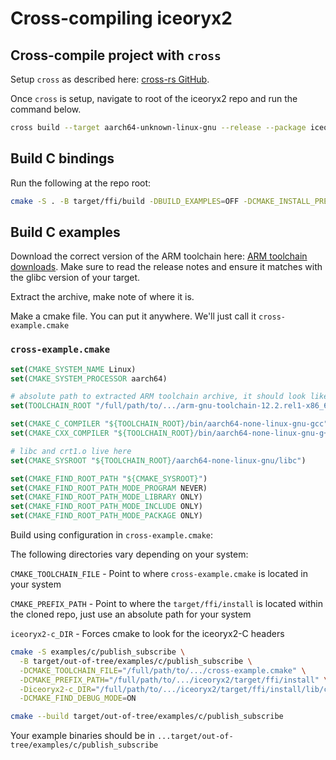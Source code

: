 # Cross-compiling iceoryx2

## Cross-compile project with `cross`

Setup `cross` as described here: [cross-rs GitHub](https://github.com/cross-rs/cross).

Once `cross` is setup, navigate to root of the iceoryx2 repo and run
the command below.

```bash
cross build --target aarch64-unknown-linux-gnu --release --package iceoryx2-ffi
```

## Build C bindings

Run the following at the repo root:

```bash
cmake -S . -B target/ffi/build -DBUILD_EXAMPLES=OFF -DCMAKE_INSTALL_PREFIX=target/ffi/install -DBUILD_CXX_BINDING=OFF -DRUST_BUILD_ARTIFACT_PATH="$( pwd )/target/aarch64-unknown-linux-gnu/release"
```

## Build C examples

Download the correct version of the ARM toolchain here:
[ARM toolchain downloads](https://developer.arm.com/downloads/-/arm-gnu-toolchain-downloads).
Make sure to read the release notes and ensure it matches with the
glibc version of your target.

Extract the archive, make note of where it is.

Make a cmake file. You can put it anywhere. We'll just call it `cross-example.cmake`

### `cross-example.cmake`

```cmake
set(CMAKE_SYSTEM_NAME Linux)
set(CMAKE_SYSTEM_PROCESSOR aarch64)

# absolute path to extracted ARM toolchain archive, it should look like this
set(TOOLCHAIN_ROOT "/full/path/to/.../arm-gnu-toolchain-12.2.rel1-x86_64-aarch64-none-linux-gnu")

set(CMAKE_C_COMPILER "${TOOLCHAIN_ROOT}/bin/aarch64-none-linux-gnu-gcc")
set(CMAKE_CXX_COMPILER "${TOOLCHAIN_ROOT}/bin/aarch64-none-linux-gnu-g++")

# libc and crt1.o live here
set(CMAKE_SYSROOT "${TOOLCHAIN_ROOT}/aarch64-none-linux-gnu/libc")

set(CMAKE_FIND_ROOT_PATH "${CMAKE_SYSROOT}")
set(CMAKE_FIND_ROOT_PATH_MODE_PROGRAM NEVER)
set(CMAKE_FIND_ROOT_PATH_MODE_LIBRARY ONLY)
set(CMAKE_FIND_ROOT_PATH_MODE_INCLUDE ONLY)
set(CMAKE_FIND_ROOT_PATH_MODE_PACKAGE ONLY)
```

Build using configuration in `cross-example.cmake`:

The following directories vary depending on your system:

`CMAKE_TOOLCHAIN_FILE` - Point to where `cross-example.cmake` is
located in your system

`CMAKE_PREFIX_PATH` - Point to where the `target/ffi/install` is
located within the cloned repo, just use an absolute path for your system

`iceoryx2-c_DIR` - Forces cmake to look for the iceoryx2-C headers

```bash
cmake -S examples/c/publish_subscribe \
  -B target/out-of-tree/examples/c/publish_subscribe \
  -DCMAKE_TOOLCHAIN_FILE="/full/path/to/.../cross-example.cmake" \
  -DCMAKE_PREFIX_PATH="/full/path/to/.../iceoryx2/target/ffi/install" \
  -Diceoryx2-c_DIR="/full/path/to/.../iceoryx2/target/ffi/install/lib/cmake/iceoryx2-c" \
  -DCMAKE_FIND_DEBUG_MODE=ON
```

```bash
cmake --build target/out-of-tree/examples/c/publish_subscribe
```

Your example binaries should be in `...target/out-of-tree/examples/c/publish_subscribe`
